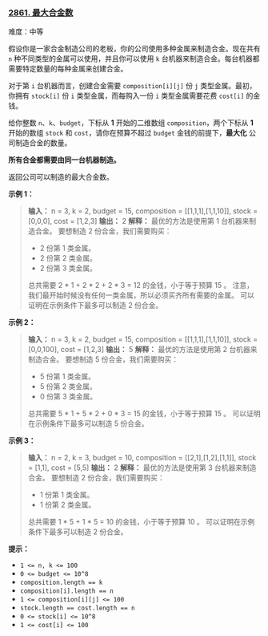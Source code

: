 ### [2861\. 最大合金数](https://leetcode.cn/problems/maximum-number-of-alloys/)

难度：中等

假设你是一家合金制造公司的老板，你的公司使用多种金属来制造合金。现在共有 `n` 种不同类型的金属可以使用，并且你可以使用 `k` 台机器来制造合金。每台机器都需要特定数量的每种金属来创建合金。

对于第 `i` 台机器而言，创建合金需要 `composition[i][j]` 份 `j` 类型金属。最初，你拥有 `stock[i]` 份 `i` 类型金属，而每购入一份 `i` 类型金属需要花费 `cost[i]` 的金钱。

给你整数 `n`、`k`、`budget`，下标从 **1** 开始的二维数组 `composition`，两个下标从 **1** 开始的数组 `stock` 和 `cost`，请你在预算不超过 `budget` 金钱的前提下，**最大化** 公司制造合金的数量。

**所有合金都需要由同一台机器制造。**

返回公司可以制造的最大合金数。

**示例 1：**

> **输入：** n = 3, k = 2, budget = 15, composition = \[[1,1,1],[1,1,10]], stock = [0,0,0], cost = [1,2,3]
> **输出：** 2
> **解释：** 最优的方法是使用第 1 台机器来制造合金。
> 要想制造 2 份合金，我们需要购买：
>  
> - 2 份第 1 类金属。
> - 2 份第 2 类金属。
> - 2 份第 3 类金属。
>  
> 总共需要 2 * 1 + 2 * 2 + 2 * 3 = 12 的金钱，小于等于预算 15 。
> 注意，我们最开始时候没有任何一类金属，所以必须买齐所有需要的金属。
> 可以证明在示例条件下最多可以制造 2 份合金。

**示例 2：**

> **输入：** n = 3, k = 2, budget = 15, composition = \[[1,1,1],[1,1,10]], stock = [0,0,100], cost = [1,2,3]
> **输出：** 5
> **解释：** 最优的方法是使用第 2 台机器来制造合金。
> 要想制造 5 份合金，我们需要购买：
>  
> - 5 份第 1 类金属。
> - 5 份第 2 类金属。
> - 0 份第 3 类金属。
>  
> 总共需要 5 * 1 + 5 * 2 + 0 * 3 = 15 的金钱，小于等于预算 15 。 
> 可以证明在示例条件下最多可以制造 5 份合金。

**示例 3：**

> **输入：** n = 2, k = 3, budget = 10, composition = \[[2,1],[1,2],[1,1]], stock = [1,1], cost = [5,5]
> **输出：** 2
> **解释：** 最优的方法是使用第 3 台机器来制造合金。
> 要想制造 2 份合金，我们需要购买：
>  
> - 1 份第 1 类金属。
> - 1 份第 2 类金属。
>  
> 总共需要 1 * 5 + 1 * 5 = 10 的金钱，小于等于预算 10 。
> 可以证明在示例条件下最多可以制造 2 份合金。

**提示：**

- `1 <= n, k <= 100`
- `0 <= budget <= 10^8`
- `composition.length == k`
- `composition[i].length == n`
- `1 <= composition[i][j] <= 100`
- `stock.length == cost.length == n`
- `0 <= stock[i] <= 10^8`
- `1 <= cost[i] <= 100`
